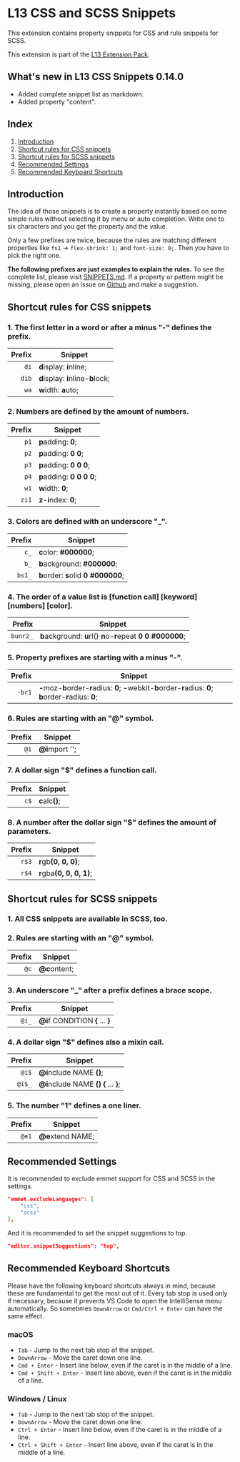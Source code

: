 # L13 CSS and SCSS Snippets

This extension contains property snippets for CSS and rule snippets for SCSS.

This extension is part of the [L13 Extension Pack](https://marketplace.visualstudio.com/items?itemName=L13RARY.l13-extension-pack).

## What's new in L13 CSS Snippets 0.14.0

- Added complete snippet list as markdown.
- Added property "content".

## Index

1. [Introduction](#Introduction)
1. [Shortcut rules for CSS snippets](#shortcut-rules-for-css-snippets)
1. [Shortcut rules for SCSS snippets](#shortcut-rules-for-scss-snippets)
1. [Recommended Settings](#recommended-settings)
1. [Recommended Keyboard Shortcuts](#recommended-keyboard-shortcuts)

## Introduction

The idea of those snippets is to create a property instantly based on some simple rules without selecting it by menu or auto completion. Write one to six characters and you get the property and the value.

Only a few prefixes are twice, because the rules are matching different properties like `fs1` -> `flex-shrink: 1;` and `font-size: 0;`. Then you have to pick the right one.

__The following prefixes are just examples to explain the rules.__ To see the complete list, please visit [SNIPPETS.md](https://github.com/L13/vscode-css-snippets/blob/master/SNIPPETS.md). If a property or pattern might be missing, please open an issue on [Github](https://github.com/L13/vscode-css-snippets/issues) and make a suggestion.

## Shortcut rules for CSS snippets

### 1. The first letter in a word or after a minus "-" defines the prefix.

| Prefix  | Snippet |
| -------:| ------- |
| `di`    | <b>d</b>isplay: <b>i</b>nline; |
| `dib`   | <b>d</b>isplay: <b>i</b>nline-<b>b</b>lock; |
| `wa`    | <b>w</b>idth: <b>a</b>uto; |

### 2. Numbers are defined by the amount of numbers.

| Prefix  | Snippet |
| -------:| ------- |
| `p1`    | <b>p</b>adding: <b>0</b>; |
| `p2`    | <b>p</b>adding: <b>0 0</b>; |
| `p3`    | <b>p</b>adding: <b>0 0 0</b>; |
| `p4`    | <b>p</b>adding: <b>0 0 0 0</b>; |
| `w1`    | <b>w</b>idth: <b>0</b>; |
| `zi1`   | <b>z</b>-<b>i</b>ndex: <b>0</b>; |

### 3. Colors are defined with an underscore "\_".

| Prefix  | Snippet |
| -------:| ------- |
| `c_`    | <b>c</b>olor: <b>#000000</b>; |
| `b_`    | <b>b</b>ackground: <b>#000000</b>; |
| `bs1_`  | <b>b</b>order: <b>s</b>olid <b>0</b> <b>#000000</b>; |

### 4. The order of a value list is [function call] [keyword] [numbers] [color].

| Prefix  | Snippet |
| -------:| ------- |
| `bunr2_`| <b>b</b>ackground: <b>u</b>rl() <b>n</b>o-<b>r</b>epeat <b>0</b> <b>0</b> <b>#000000</b>; |

### 5. Property prefixes are starting with a minus "-".

| Prefix  | Snippet |
| -------:| ------- |
| `-br1`  | <b>-</b>moz-<b>b</b>order-<b>r</b>adius: <b>0</b>; <b>-</b>webkit-<b>b</b>order-<b>r</b>adius: <b>0</b>; <b>b</b>order-<b>r</b>adius: <b>0</b>; |

### 6. Rules are starting with an "@" symbol.

| Prefix  | Snippet |
| -------:| ------- |
| `@i`    | <b>@i</b>mport ''; |

### 7. A dollar sign "$" defines a function call.

| Prefix  | Snippet |
| -------:| ------- |
| `c$`    | <b>c</b>alc<b>()</b>; |

### 8. A number after the dollar sign "$" defines the amount of parameters.

| Prefix  | Snippet |
| -------:| ------- |
| `r$3`   | <b>r</b>gb<b>(0, 0, 0)</b>; |
| `r$4`   | <b>r</b>gba<b>(0, 0, 0, 1)</b>; |

## Shortcut rules for SCSS snippets

### 1. All CSS snippets are available in SCSS, too.

### 2. Rules are starting with an "@" symbol.

| Prefix  | Snippet |
| -------:| ------- |
| `@c`    | <b>@c</b>ontent; |

### 3. An underscore "\_" after a prefix defines a brace scope.

| Prefix  | Snippet |
| -------:| ------- |
| `@i_`   | <b>@i</b>f CONDITION <b>{</b> ... <b>}</b> |

### 4. A dollar sign "$" defines also a mixin call.

| Prefix  | Snippet |
| -------:| ------- |
| `@i$`   | <b>@i</b>nclude NAME <b>()</b>; |
| `@i$_`  | <b>@i</b>nclude NAME <b>()</b> <b>{</b> ... <b>}</b>; |

### 5. The number "1" defines a one liner.

| Prefix  | Snippet |
| -------:| ------- |
| `@e1`   | <b>@e</b>xtend NAME; |

## Recommended Settings

It is recommended to exclude emmet support for CSS and SCSS in the settings.

```json
"emmet.excludeLanguages": [
	"css",
	"scss"
],
```
And it is recommended to set the snippet suggestions to top.

```json
"editor.snippetSuggestions": "top",
```

## Recommended Keyboard Shortcuts

Please have the following keyboard shortcuts always in mind, because these are fundamental to get the most out of it. Every tab stop is used only if necessary, because it prevents VS Code to open the IntelliSense menu automatically. So sometimes `DownArrow` or `Cmd/Ctrl + Enter` can have the same effect.

### macOS

* `Tab` - Jump to the next tab stop of the snippet.
* `DownArrow` - Move the caret down one line.
* `Cmd + Enter` - Insert line below, even if the caret is in the middle of a line.
* `Cmd + Shift + Enter` - Insert line above, even if the caret is in the middle of a line.

### Windows / Linux

* `Tab` - Jump to the next tab stop of the snippet.
* `DownArrow` - Move the caret down one line.
* `Ctrl + Enter` - Insert line below, even if the caret is in the middle of a line.
* `Ctrl + Shift + Enter` - Insert line above, even if the caret is in the middle of a line.